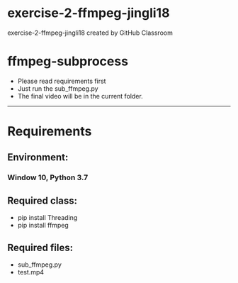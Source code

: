 
# exercise-2-ffmpeg-jingli18
exercise-2-ffmpeg-jingli18 created by GitHub Classroom  
# ffmpeg-subprocess  
* Please read requirements first  
* Just run the sub_ffmpeg.py  
* The final video will be in the current folder.  
***
# Requirements  
## Environment:  
### Window 10, Python 3.7  
## Required class:  
* pip install Threading  
* pip install ffmpeg  
## Required files:
* sub_ffmpeg.py  
* test.mp4
